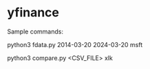# yfinance

Sample commands:

python3 fdata.py 2014-03-20 2024-03-20 msft

python3 compare.py <CSV_FILE> xlk
